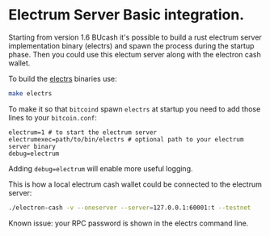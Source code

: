 Electrum Server Basic integration.
==================================

Starting from version 1.6  BUcash it's possible to build a rust electrum server implementation binary (electrs)
and spawn the process during the startup phase. Then you could use this electum server
along with the electron cash wallet.

To build the [electrs](https://github.com/dagurval/electrs) binaries use:

```sh
make electrs
```

To make it so that `bitcoind` spawn `electrs` at startup you need to add those
lines to your `bitcoin.conf`:

```
electrum=1 # to start the electrum server
electrumexec=path/to/bin/electrs # optional path to your electrum server binary
debug=electrum
```

Adding `debug=electrum` will enable more useful logging.

This is how a local electrum cash wallet could be connected to the electrum server:

```sh
./electron-cash -v --oneserver --server=127.0.0.1:60001:t --testnet
```

Known issue: your RPC password is shown in the electrs command line.
